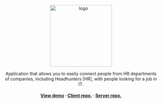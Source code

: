 <div align="center">
  <img src="https://i.imgur.com/nYV30Ba.png" alt="logo" width="200" height="auto" />
<p>
    Application that allows you to easily connect people from HR departments of companies, including Headhunters [HR], with people looking for a job in IT.
  </p>

<h4>
    <a href="https://tomaszenko.networkmanager.pl/hh">View demo</a>
    <span> · </span>
    <a href="https://github.com/tomaszburas/HeadHunter-MK-FE">Client repo.</a>
    <span> · </span>
    <a href="https://github.com/Simoon234/HeadHunter-MK-BE">Server repo.</a>
  </h4>
</div>
